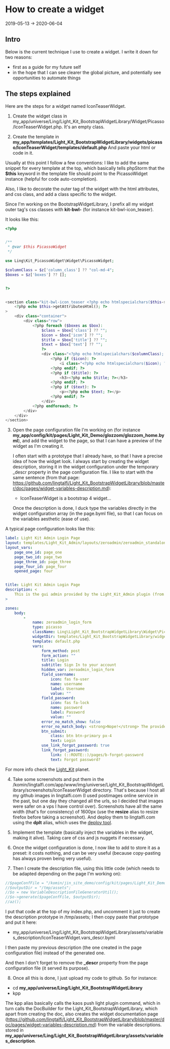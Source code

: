 How to create a widget
=================
2019-05-13 -> 2020-06-04


Intro
---------
Below is the current technique I use to create a widget.
I write it down for two reasons:

- first as a guide for my future self
- in the hope that I can see clearer the global picture, and potentially see opportunities to automate things





The steps explained
-------------

Here are the steps for a widget named IconTeaserWidget.


1. Create the widget class in my_app/universe/Ling/Light_Kit_BootstrapWidgetLibrary/Widget/Picasso/IconTeaserWidget.php.
It's an empty class.


2. Create the template in **my_app/templates/Light_Kit_BootstrapWidgetLibrary/widgets/picasso/IconTeaserWidget/templates/default.php**
And paste your html or code in it.


Usually at this point I follow a few conventions: I like to add the same snippet for every template at the top,
which basically tells phpStorm that the **$this** keyword in the template file should point to the PicassoWidget instance (helpful for code auto-completion).

Also, I like to decorate the outer tag of the widget with the html attributes, and css class, and add a class specific to the widget.

Since I'm working on the BootstrapWidgetLibrary, I prefix all my widget outer tag's css classes with **kit-bwl-** (for instance kit-bwl-icon_teaser).


It looks like this:

```php 
<?php


/**
 * @var $this PicassoWidget
 */

use Ling\Kit_PicassoWidget\Widget\PicassoWidget;

$columnClass = $z['column_class'] ?? "col-md-4";
$boxes = $z['boxes'] ?? [];


?>


<section class="kit-bwl-icon_teaser <?php echo htmlspecialchars($this->getCssClass()); ?>"
    <?php echo $this->getAttributesHtml(); ?>
>
    <div class="container">
        <div class="row">
            <?php foreach ($boxes as $box):
                $class = $box['class'] ?? "";
                $icon = $box['icon'] ?? "";
                $title = $box['title'] ?? "";
                $text = $box['text'] ?? "";
                ?>
                <div class="<?php echo htmlspecialchars($columnClass); ?> <?php echo $class; ?>">
                    <?php if ($icon): ?>
                        <i class="<?php echo htmlspecialchars($icon); ?>"></i>
                    <?php endif; ?>
                    <?php if ($title): ?>
                        <h3><?php echo $title; ?></h3>
                    <?php endif; ?>
                    <?php if ($text): ?>
                        <p><?php echo $text; ?></p>
                    <?php endif; ?>
                </div>
            <?php endforeach; ?>
        </div>
    </div>
</section>

```





3. Open the page configuration file I'm working on (for instance **my_app/config/kit/pages/Light_Kit_Demo/glozzom/glozzom_home.byml**), and add the widget to the page,
    so that I can have a preview of the widget as I'm creating it.
    
    I often start with a prototype that I already have, so that I have a precise idea of how the widget look.
    I always start by creating the widget description, storing it in the widget configuration under the temporary _descr property in the page configuration file.
    I like to start with the same sentence (from that page: https://github.com/lingtalfi/Light_Kit_BootstrapWidgetLibrary/blob/master/doc/pages/widget-variables-description.md):
    
    - IconTeaserWidget is a bootstrap 4 widget... 
     
    Once the description is done, I duck type the variables directly in the widget configuration array (in the page.byml file), so that I can focus on the
    variables aesthetic (ease of use).


A typical page configuration looks like this:

```yaml
label: Light Kit Admin Login Page
layout: templates/Light_Kit_Admin/layouts/zeroadmin/zeroadmin_standalone_layout.php
layout_vars:
    page_one_id: page_one
    page_two_id: page_two
    page_three_id: page_three
    page_four_id: page_four
    opened_page: four


title: Light Kit Admin Login Page
description: <
    This is the gui admin provided by the Light_Kit_Admin plugin (from the Light framework), using the zeroadmin theme by ling talfi
>

zones:
    body:
        -
            name: zeroadmin_login_form
            type: picasso
            className: Ling\Light_Kit_BootstrapWidgetLibrary\Widget\Picasso\ZeroAdminLoginFormWidget
            widgetDir: templates/Light_Kit_BootstrapWidgetLibrary/widgets/picasso/ZeroAdminLoginFormWidget
            template: default.php
            vars:
                form_method: post
                form_action: ""
                title: Login
                subtitle: Sign In to your account
                hidden_var: zeroadmin_login_form
                field_username:
                    icon: fas fa-user
                    name: username
                    label: Username
                    value: ""
                field_password:
                    icon: fas fa-lock
                    name: password
                    label: Password
                    value: ""
                error_no_match_show: false
                error_no_match_body: <strong>Nope!</strong> The provided credentials don't match an user in our database.
                btn_submit:
                    class: btn btn-primary px-4
                    text: Login
                use_link_forgot_password: true
                link_forgot_password:
                    link: (::ROUTE::)/pages/b-forgot-password
                    text: Forgot password?

```


For more info check the [Light_Kit](https://github.com/lingtalfi/Light_Kit) planet.






4. Take some screenshots and put them in the /komin/lingtalfi.com/app/www/img/universe/Light_Kit_BootstrapWidgetLibrary/screenshots/IconTeaserWidget directory.
    That's because I host all my github images in lingtalfi.com (I used postimages online service in the past, but one day they changed all the urls, so
    I decided that images were safer on a vps I have control over).
    Screenshots have all the same width (that's for consistency) of 1600px (use the **resize** alias to resize firefox before taking a screenshot).
    And deploy them to lingtalfi.com using the **dplt** alias, which uses the [deploy tool](https://github.com/lingtalfi/Deploy). 
    









5. Implement the template (basically inject the variables in the widget, making it alive).
Taking care of css and js nuggets if necessary.


6. Once the widget configuration is done, I now like to add to store it as a preset: it costs nothing, and can be very useful (because
copy-pasting has always proven being very useful).



7. Then I create the description file, using this little code (which needs to be adapted depending on the page I'm working on):

 ```php
 //$pageConfFile = "/komin/jin_site_demo/config/kit/pages/Light_Kit_Demo/looplab/looplab_home.byml";
 //$outputDir = "/tmp/assets";
 //$o = new VariableDescriptionFileGeneratorUtil();
 //$o->generate($pageConfFile, $outputDir);
 //az();
 ```
 
I put that code at the top of my index.php, and uncomment it just to create the description prototype in /tmp/assets;
I then copy paste that prototype and put it here:
  
- my_app/universe/Ling/Light_Kit_BootstrapWidgetLibrary/assets/variables_description/IconTeaserWidget.vars_descr.byml

I then paste my previous description (the one created in the page configuration file) instead of the generated one.

And then I don't forget to remove the **_descr** property from the page configuration file (it served its purpose). 


8. Once all this is done, I just upload my code to github.
So for instance:

- cd **my_app/universe/Ling/Light_Kit_BootstrapWidgetLibrary**
- kpp


The kpp alias basically calls the kaos push light plugin command, which in turn calls the DocBuilder for the Light_Kit_BootstrapWidgetLibrary,
which apart from creating the doc, also creates the widget documentation page (https://github.com/lingtalfi/Light_Kit_BootstrapWidgetLibrary/blob/master/doc/pages/widget-variables-description.md) from the variable descriptions.
stored in **my_app/universe/Ling/Light_Kit_BootstrapWidgetLibrary/assets/variables_description**.











 
    
    
    
    
    
    
    
    



